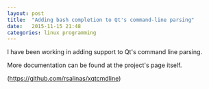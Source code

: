 ```yaml
---
layout: post
title:  "Adding bash completion to Qt's command-line parsing"
date:   2015-11-15 21:48
categories: linux programming
---
```


I have been working in adding support to Qt's command line parsing.

More documentation can be found at the project's page itself.

(https://github.com/rsalinas/xqtcmdline)
